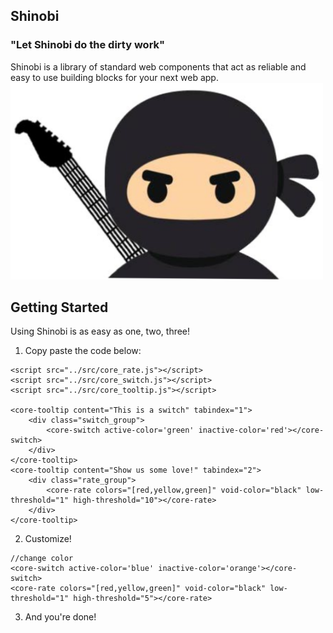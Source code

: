 ## Shinobi
### "Let Shinobi do the dirty work" 
Shinobi is a library of standard web components that act as reliable and easy to use building blocks for your next web app.  
<img src="../img/rockstar_ninja.PNG" title="Team Logo" alt="Team Logo" width="500px"/>

## Getting Started
Using Shinobi is as easy as one, two, three!  
1) Copy paste the code below:  
```
<script src="../src/core_rate.js"></script>
<script src="../src/core_switch.js"></script>
<script src="../src/core_tooltip.js"></script>

<core-tooltip content="This is a switch" tabindex="1">
    <div class="switch_group">
        <core-switch active-color='green' inactive-color='red'></core-switch>
    </div>
</core-tooltip>
<core-tooltip content="Show us some love!" tabindex="2">
    <div class="rate_group">
        <core-rate colors="[red,yellow,green]" void-color="black" low-threshold="1" high-threshold="10"></core-rate>
    </div>
</core-tooltip>
```
2) Customize!  
```
//change color 
<core-switch active-color='blue' inactive-color='orange'></core-switch>
<core-rate colors="[red,yellow,green]" void-color="black" low-threshold="1" high-threshold="5"></core-rate>
```
3) And you're done!